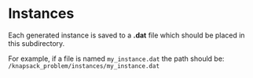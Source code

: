 # Instances

Each generated instance is saved to a **.dat** file which should be placed in this subdirectory.

For example, if a file is named `my_instance.dat` the path should be: `/knapsack_problem/instances/my_instance.dat`
